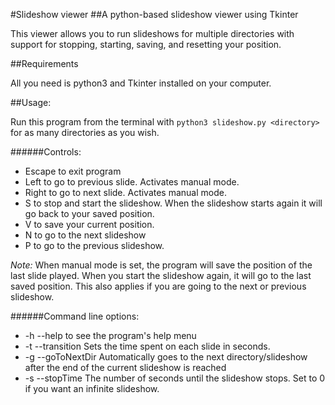 #Slideshow viewer
##A python-based slideshow viewer using Tkinter

This viewer allows you to run slideshows for multiple directories with support for stopping, starting, saving, and resetting your position.


##Requirements

All you need is python3 and Tkinter installed on your computer.

##Usage:

Run this program from the terminal with `python3 slideshow.py <directory>` for as many directories as you wish.

######Controls:

* Escape to exit program
* Left to go to previous slide. Activates manual mode.
* Right to go to next slide. Activates manual mode.
* S to stop and start the slideshow. When the slideshow starts again it will go back to your saved position.
* V to save your current position.
* N to go to the next slideshow
* P to go to the previous slideshow.

*Note:* When manual mode is set, the program will save the position of the last slide played. When you start the slideshow again, it will go to the last saved position. This also applies if you are going to the next or previous slideshow.

######Command line options:

* -h --help to see the program's help menu
* -t --transition Sets the time spent on each slide in seconds.
* -g --goToNextDir Automatically goes to the next directory/slideshow after the end of the current slideshow is reached
* -s --stopTime The number of seconds until the slideshow stops. Set to 0 if you want an infinite slideshow.

